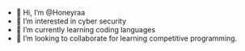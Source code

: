 - 👋 Hi, I’m @Honeyraa
- 👀 I’m interested in cyber security
- 🌱 I’m currently learning coding languages
- 💞️ I’m looking to collaborate for learning competitive programming. 


<!---
Honeyraa/Honeyraa is a ✨ special ✨ repository because its `README.md` (this file) appears on your GitHub profile.
You can click the Preview link to take a look at your changes.
--->
